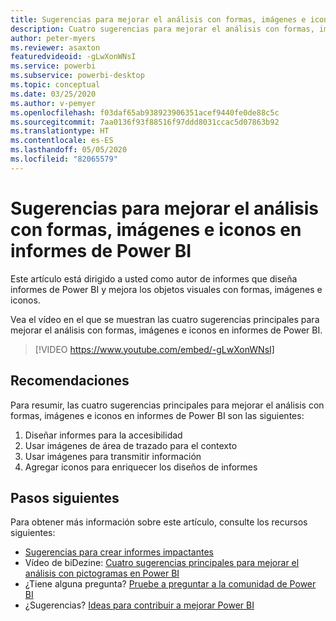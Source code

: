 ```yaml
---
title: Sugerencias para mejorar el análisis con formas, imágenes e iconos en informes de Power BI
description: Cuatro sugerencias para mejorar el análisis con formas, imágenes e iconos en objetos visuales de informes de Power BI, en Power BI Desktop o el servicio Power BI.
author: peter-myers
ms.reviewer: asaxton
featuredvideoid: -gLwXonWNsI
ms.service: powerbi
ms.subservice: powerbi-desktop
ms.topic: conceptual
ms.date: 03/25/2020
ms.author: v-pemyer
ms.openlocfilehash: f03daf65ab938923906351acef9440fe0de88c5c
ms.sourcegitcommit: 7aa0136f93f88516f97ddd8031ccac5d07863b92
ms.translationtype: HT
ms.contentlocale: es-ES
ms.lasthandoff: 05/05/2020
ms.locfileid: "82065579"
---
```

# <a name="tips-to-improve-analysis-with-shapes-images-and-icons-in-power-bi-reports"></a>Sugerencias para mejorar el análisis con formas, imágenes e iconos en informes de Power BI

Este artículo está dirigido a usted como autor de informes que diseña informes de Power BI y mejora los objetos visuales con formas, imágenes e iconos.

Vea el vídeo en el que se muestran las cuatro sugerencias principales para mejorar el análisis con formas, imágenes e iconos en informes de Power BI.

> [!VIDEO https://www.youtube.com/embed/-gLwXonWNsI]

## <a name="tips"></a>Recomendaciones

Para resumir, las cuatro sugerencias principales para mejorar el análisis con formas, imágenes e iconos en informes de Power BI son las siguientes:

1. Diseñar informes para la accesibilidad
1. Usar imágenes de área de trazado para el contexto
1. Usar imágenes para transmitir información
1. Agregar iconos para enriquecer los diseños de informes

## <a name="next-steps"></a>Pasos siguientes

Para obtener más información sobre este artículo, consulte los recursos siguientes:

- [Sugerencias para crear informes impactantes](../desktop-tips-and-tricks-for-creating-reports.md)
- Vídeo de biDezine: [Cuatro sugerencias principales para mejorar el análisis con pictogramas en Power BI](https://www.youtube.com/watch?v=-gLwXonWNsI)
- ¿Tiene alguna pregunta? [Pruebe a preguntar a la comunidad de Power BI](https://community.powerbi.com/)
- ¿Sugerencias? [Ideas para contribuir a mejorar Power BI](https://ideas.powerbi.com/)
